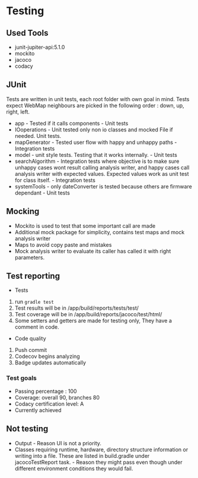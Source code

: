 # Testing

## Used Tools
* junit-jupiter-api:5.1.0
* mockito
* jacoco
* codacy

## JUnit
Tests are written in unit tests, each root folder with own goal in mind. Tests expect WebMap neighbours are picked in the following order : down, up, right, left.

* app - Tested if it calls components - Unit tests
* IOoperations - Unit tested only non io classes and mocked File if needed. Unit tests.
* mapGenerator - Tested user flow with happy and unhappy paths - Integration tests
* model - unit style tests. Testing that it works internally. - Unit tests
* searchAlgorithm - Integration tests where objective is to make sure unhappy cases wont result calling analysis writer, and happy cases call analysis writer with expected values. Expected values work as unit test for class itself. - Integration tests
* systemTools - only dateConverter is tested because others are firmware dependant - Unit tests

## Mocking
* Mockito is used to test that some important call are made
* Additional mock package for simplicity, contains test maps and mock analysis writer
* Maps to avoid copy paste and mistakes
* Mock analysis writer to evaluate its caller has called it with right parameters. 

## Test reporting
* Tests
1. run ``` gradle test ``` 
2. Test results will be in  /app/build/reports/tests/test/
3. Test coverage will be in /app/build/reports/jacoco/test/html/
4. Some setters and getters are made for testing only, They have a comment in code.

* Code quality
1. Push commit
2. Codecov begins analyzing
3. Badge updates automatically

### Test goals
* Passing percentage : 100
* Coverage: overall 90, branches 80
* Codacy certification level: A
* Currently achieved


## Not testing
* Output - Reason UI is not a priority.
* Classes requiring runtime, hardware, directory structure information or writing into a file. These are listed in build.gradle under jacocoTestReport task. - Reason they might pass even though under different environment conditions they would fail.

